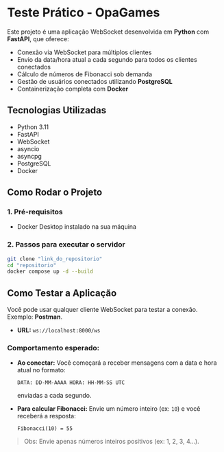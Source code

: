 # Teste Prático - OpaGames

Este projeto é uma aplicação WebSocket desenvolvida em **Python** com **FastAPI**, que oferece:

- Conexão via WebSocket para múltiplos clientes
- Envio da data/hora atual a cada segundo para todos os clientes conectados
- Cálculo de números de Fibonacci sob demanda
- Gestão de usuários conectados utilizando **PostgreSQL**
- Containerização completa com **Docker**

## Tecnologias Utilizadas

- Python 3.11
- FastAPI
- WebSocket
- asyncio
- asyncpg
- PostgreSQL
- Docker

## Como Rodar o Projeto

### 1. Pré-requisitos

- Docker Desktop instalado na sua máquina

### 2. Passos para executar o servidor

```bash
git clone "link_do_repositorio"
cd "repositorio"
docker compose up -d --build
```

## Como Testar a Aplicação

Você pode usar qualquer cliente WebSocket para testar a conexão. Exemplo: **Postman**.

- **URL:** `ws://localhost:8000/ws`

### Comportamento esperado:

- **Ao conectar:** Você começará a receber mensagens com a data e hora atual no formato:

  ```
  DATA: DD-MM-AAAA HORA: HH-MM-SS UTC
  ```
  enviadas a cada segundo.

- **Para calcular Fibonacci:** Envie um número inteiro (ex: `10`) e você receberá a resposta:

  ```
  Fibonacci(10) = 55
  ```

>  Obs: Envie apenas números inteiros positivos (ex: 1, 2, 3, 4...).
